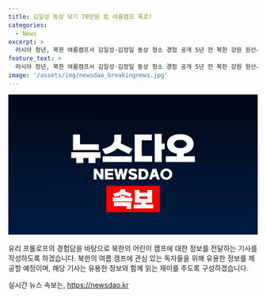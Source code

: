 ```yaml
---
title: 김일성 동상 닦기 70만원 北 여름캠프 폭로!
categories:
  - News
excerpt: >
  러시아 청년, 북한 여름캠프서 김일성·김정일 동상 청소 경험 공개 5년 전 북한 강원 원산시 송도원 국제 어린이 캠프에 참가한 러시아 출신 유리 프롤로프가 인터뷰에서 캠프 경험을 공개했다. 프롤로프는 캠프 일정의 엄격함과 불만, 북한 학생들의 행동, 그리고 가짜 같은 북한 환경에 대해 이야기했다. 이에 CNN은 북한 여름 캠프가 문화 교류와 선전을 혼합한 세뇌 시도로 해석했다.
feature_text: >
  러시아 청년, 북한 여름캠프서 김일성·김정일 동상 청소 경험 공개 5년 전 북한 강원 원산시 송도원 국제 어린이 캠프에 참가한 러시아 출신 유리 프롤로프가 인터뷰에서 캠프 경험을 공개했다. 프롤로프는 캠프 일정의 엄격함과 불만, 북한 학생들의 행동, 그리고 가짜 같은 북한 환경에 대해 이야기했다. 이에 CNN은 북한 여름 캠프가 문화 교류와 선전을 혼합한 세뇌 시도로 해석했다.
image: '/assets/img/newsdao_breakingnews.jpg'
---
```


<p><img src="/assets/img/newsdao_breakingnews.jpg" alt="flaretime 속보" /></p>

<p>유리 프롤로프의 경험담을 바탕으로 북한의 어린이 캠프에 대한 정보를 전달하는 기사를 작성하도록 하겠습니다. 북한의 여름 캠프에 관심 있는 독자들을 위해 유용한 정보를 제공할 예정이며, 해당 기사는 유용한 정보와 함께 읽는 재미를 주도록 구성하겠습니다.</p>

<p data-ke-size="size16"></p>
실시간 뉴스 속보는, <a href="https://newsdao.kr" rel="dofollow">https://newsdao.kr</a>



